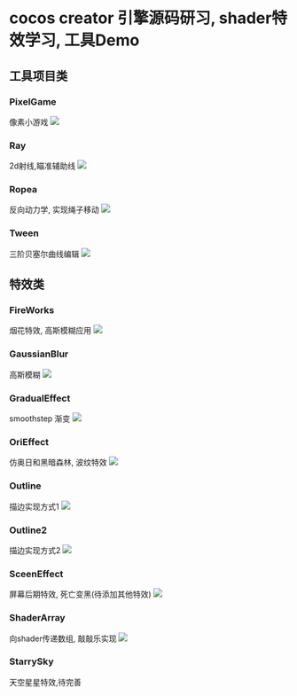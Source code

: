 cocos creator 引擎源码研习, shader特效学习, 工具Demo
===

## 工具项目类

### PixelGame
像素小游戏
![](https://github.com/SakuraTCuu/LearnCocosEngine/raw/master/README_GIF/PixelGame.gif)  
### Ray 
2d射线,瞄准辅助线
![](https://github.com/SakuraTCuu/LearnCocosEngine/raw/master/README_GIF/Ray.gif)  
### Ropea
反向动力学, 实现绳子移动
![](https://github.com/SakuraTCuu/LearnCocosEngine/raw/master/README_GIF/Rope_IK.gif)  
### Tween
三阶贝塞尔曲线编辑
![](https://github.com/SakuraTCuu/LearnCocosEngine/raw/master/README_GIF/Tween.jpg)  

## 特效类

### FireWorks
烟花特效, 高斯模糊应用
![](https://github.com/SakuraTCuu/LearnCocosEngine/raw/master/README_GIF/FireWorks.gif)  
### GaussianBlur
高斯模糊
![](https://github.com/SakuraTCuu/LearnCocosEngine/raw/master/README_GIF/GaussianBlur.jpg)  
### GradualEffect
smoothstep 渐变
![](https://github.com/SakuraTCuu/LearnCocosEngine/raw/master/README_GIF/GradualEffect.jpg)  
### OriEffect
仿奥日和黑暗森林, 波纹特效
![](https://github.com/SakuraTCuu/LearnCocosEngine/raw/master/README_GIF/OriEffect.gif)  
### Outline
描边实现方式1
![](https://github.com/SakuraTCuu/LearnCocosEngine/raw/master/README_GIF/Outline.jpg)  
### Outline2
描边实现方式2
![](https://github.com/SakuraTCuu/LearnCocosEngine/raw/master/README_GIF/Outline2.jpg)  
### SceenEffect
屏幕后期特效, 死亡变黑(待添加其他特效)
![](https://github.com/SakuraTCuu/LearnCocosEngine/raw/master/README_GIF/SceenEffect.gif)  
### ShaderArray
向shader传递数组, 敲敲乐实现
![](https://github.com/SakuraTCuu/LearnCocosEngine/raw/master/README_GIF/ShaderArray.gif)  
### StarrySky
天空星星特效,待完善

